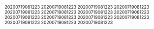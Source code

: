 20200719081223
20200719081223
20200719081223
20200719081223
20200719081223
20200719081223
20200719081223
20200719081223
20200719081223
20200719081223
20200719081223
20200719081223
20200719081223
20200719081223
20200719081223
